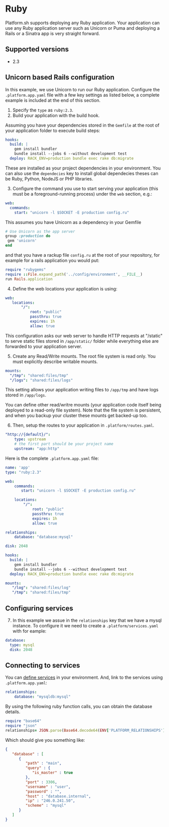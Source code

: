 # Ruby

Platform.sh supports deploying any Ruby application. Your application can use
any Ruby application server such as Unicorn or Puma and deploying a Rails or
a Sinatra app is very straight forward.

## Supported versions

* 2.3

## Unicorn based Rails configuration

In this example, we use Unicorn to run our Ruby application.
Configure the `.platform.app.yaml` file with a few key settings
as listed below, a complete example is included at the end of this section.

1. Specify the `type` as `ruby:2.3`.
2. Build your application with the build hook.

Assuming you have your  dependencies stored in the `Gemfile` at the root of your 
application folder to execute build steps:

```yaml
hooks:
  build: |
    gem install bundler
    bundle install --jobs 6 --without development test
  deploy: RACK_ENV=production bundle exec rake db:migrate
```

These are installed as your project dependencies in your environment. 
You can also use the `dependecies` key to install global dependecies
theses can be Ruby, Python, NodeJS or PHP libraries.

3. Configure the command you use to start serving your application (this must
   be a foreground-running process) under the `web` section, e.g.:

```yaml
web:
  commands:
    start: "unicorn -l $SOCKET -E production config.ru"
```

This assumes you have Unicorn as a dependency in your Gemfile

 ```ruby
# Use Unicorn as the app server
group :production do 
  gem 'unicorn'
end
```

and that you have a rackup file `config.ru` at the root of your
repository, for example for a rails application you would put:

```ruby
require "rubygems"
require ::File.expand_path('../config/environment', __FILE__)
run Rails.application
```

4. Define the web locations your application is using:

```yaml
web:
   locations:
       "/":
           root: "public"
           passthru: true
           expires: 1h
           allow: true
```

This configuration asks our web server to handle HTTP requests at "/static"
to serve static files stored in `/app/static/` folder
while everything else are forwarded to your application server.

5. Create any Read/Write mounts. The root file system is read only.
   You must explicitly describe writable mounts.

```yaml
mounts:
  "/tmp": "shared:files/tmp"
  "/logs": "shared:files/logs"
```

This setting allows your application writing files to `/app/tmp` and
have logs stored in `/app/logs`.

You can define other read/writre mounts (your application code itself
being deployed to a read-only file system). Note that the file system
is persistent, and when you backup your cluster these mounts get backed-up
too.

6. Then, setup the routes to your application in `.platform/routes.yaml`.

```yaml
"http://{default}/":
    type: upstream
    # the first part should be your project name
    upstream: "app:http"
```

Here is the complete `.platform.app.yaml` file:

```yaml
name: 'app'
type: "ruby:2.3"

web:
    commands:
       start: "unicorn -l $SOCKET -E production config.ru"

    locations:
        "/":
            root: "public"
            passthru: true
            expires: 1h
            allow: true

relationships:
    database: "database:mysql"

disk: 2048

hooks:
  build: |
    gem install bundler
    bundle install --jobs 6 --without development test
  deploy: RACK_ENV=production bundle exec rake db:migrate

mounts:
   "/log": "shared:files/log"
   "/tmp": "shared:files/tmp"
```

## Configuring services
7. In this example we assue in the `relationships` key that we have a mysql instance. To configure
    it we need to create a `.platform/services.yaml` with for eample:

```yaml
database:
  type: mysql
  disk: 2048
```

## Connecting to services

You can [define services](reference/services-yaml.html) in your environment.
And, link to the services using `.platform.app.yaml`:

```yaml
relationships:
    database: "mysqldb:mysql"
```

By using the following ruby function calls, you can obtain the
database details.

```ruby
require "base64"
require "json"
relationships= JSON.parse(Base64.decode64(ENV['PLATFORM_RELATIONSHIPS']))
```

Which should give you something like:

```json
{
   "database" : [
      {
         "path" : "main",
         "query" : {
            "is_master" : true
         },
         "port" : 3306,
         "username" : "user",
         "password" : "",
         "host" : "database.internal",
         "ip" : "246.0.241.50",
         "scheme" : "mysql"
      }
   ]
}
```

